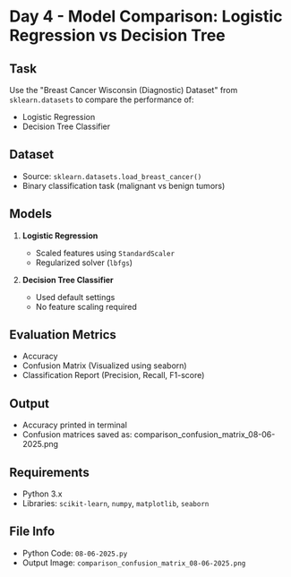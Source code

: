 # Day 4 - Model Comparison: Logistic Regression vs Decision Tree

## Task
Use the "Breast Cancer Wisconsin (Diagnostic) Dataset" from `sklearn.datasets` to compare the performance of:
- Logistic Regression
- Decision Tree Classifier

## Dataset
- Source: `sklearn.datasets.load_breast_cancer()`
- Binary classification task (malignant vs benign tumors)

## Models
1. **Logistic Regression**
   - Scaled features using `StandardScaler`
   - Regularized solver (`lbfgs`)

2. **Decision Tree Classifier**
   - Used default settings
   - No feature scaling required

## Evaluation Metrics
- Accuracy
- Confusion Matrix (Visualized using seaborn)
- Classification Report (Precision, Recall, F1-score)

## Output
- Accuracy printed in terminal
- Confusion matrices saved as:
comparison_confusion_matrix_08-06-2025.png

## Requirements
- Python 3.x
- Libraries: `scikit-learn`, `numpy`, `matplotlib`, `seaborn`

## File Info
- Python Code: `08-06-2025.py`
- Output Image: `comparison_confusion_matrix_08-06-2025.png`
